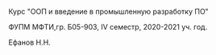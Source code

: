 Курс "ООП и введение в промышленную разработку ПО"

ФУПМ МФТИ,гр. Б05-903, IV семестр, 2020-2021 уч. год.

Ефанов Н.Н.
